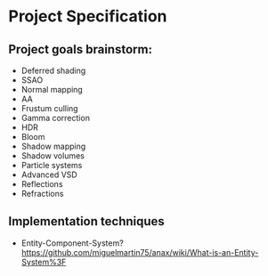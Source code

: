 # Project Specification


## Project goals brainstorm:

* Deferred shading
* SSAO
* Normal mapping
* AA
* Frustum culling
* Gamma correction
* HDR
* Bloom
* Shadow mapping
* Shadow volumes
* Particle systems
* Advanced VSD
* Reflections
* Refractions

## Implementation techniques

* Entity-Component-System? https://github.com/miguelmartin75/anax/wiki/What-is-an-Entity-System%3F
